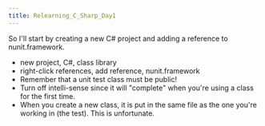 ```yaml
---
title: Relearning_C_Sharp_Day1
---
```

So I'll start by creating a new C# project and adding a reference to nunit.framework.
* new project, C#, class library
* right-click references, add reference, nunit.framework
* Remember that a unit test class must be public!
* Turn off intelli-sense since it will "complete" when you're using a class for the first time.
* When you create a new class, it is put in the same file as the one you're working in (the test). This is unfortunate.
